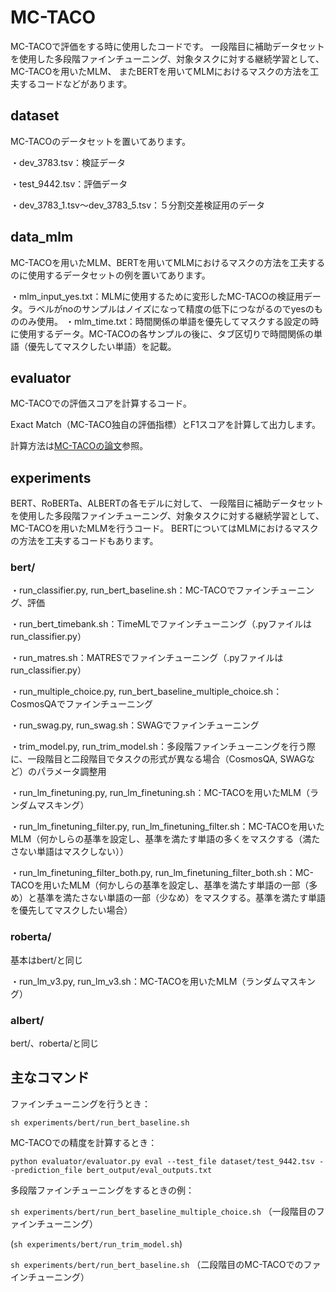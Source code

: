 # MC-TACO

MC-TACOで評価をする時に使用したコードです。
一段階目に補助データセットを使用した多段階ファインチューニング、対象タスクに対する継続学習として、MC-TACOを用いたMLM、
またBERTを用いてMLMにおけるマスクの方法を工夫するコードなどがあります。

## dataset

MC-TACOのデータセットを置いてあります。

・dev_3783.tsv：検証データ

・test_9442.tsv：評価データ

・dev_3783_1.tsv〜dev_3783_5.tsv：５分割交差検証用のデータ

## data_mlm

MC-TACOを用いたMLM、BERTを用いてMLMにおけるマスクの方法を工夫するのに使用するデータセットの例を置いてあります。

・mlm_input_yes.txt：MLMに使用するために変形したMC-TACOの検証用データ。ラベルがnoのサンプルはノイズになって精度の低下につながるのでyesのもののみ使用。
・mlm_time.txt：時間関係の単語を優先してマスクする設定の時に使用するデータ。MC-TACOの各サンプルの後に、タブ区切りで時間関係の単語（優先してマスクしたい単語）を記載。

## evaluator

MC-TACOでの評価スコアを計算するコード。

Exact Match（MC-TACO独自の評価指標）とF1スコアを計算して出力します。

計算方法は[MC-TACOの論文](https://aclanthology.org/D19-1332/)参照。

## experiments

BERT、RoBERTa、ALBERTの各モデルに対して、
一段階目に補助データセットを使用した多段階ファインチューニング、対象タスクに対する継続学習として、MC-TACOを用いたMLMを行うコード。
BERTについてはMLMにおけるマスクの方法を工夫するコードもあります。

### bert/
・run_classifier.py, run_bert_baseline.sh：MC-TACOでファインチューニング、評価

・run_bert_timebank.sh：TimeMLでファインチューニング（.pyファイルはrun_classifier.py）

・run_matres.sh：MATRESでファインチューニング（.pyファイルはrun_classifier.py）

・run_multiple_choice.py, run_bert_baseline_multiple_choice.sh：CosmosQAでファインチューニング

・run_swag.py, run_swag.sh：SWAGでファインチューニング

・trim_model.py, run_trim_model.sh：多段階ファインチューニングを行う際に、一段階目と二段階目でタスクの形式が異なる場合（CosmosQA, SWAGなど）のパラメータ調整用

・run_lm_finetuning.py, run_lm_finetuning.sh：MC-TACOを用いたMLM（ランダムマスキング）

・run_lm_finetuning_filter.py, run_lm_finetuning_filter.sh：MC-TACOを用いたMLM（何かしらの基準を設定し、基準を満たす単語の多くをマスクする（満たさない単語はマスクしない））

・run_lm_finetuning_filter_both.py, run_lm_finetuning_filter_both.sh：MC-TACOを用いたMLM（何かしらの基準を設定し、基準を満たす単語の一部（多め）と基準を満たさない単語の一部（少なめ）をマスクする。基準を満たす単語を優先してマスクしたい場合）

### roberta/
基本はbert/と同じ

・run_lm_v3.py, run_lm_v3.sh：MC-TACOを用いたMLM（ランダムマスキング）


### albert/
bert/、roberta/と同じ


## 主なコマンド

ファインチューニングを行うとき：

`sh experiments/bert/run_bert_baseline.sh`

MC-TACOでの精度を計算するとき：

`python evaluator/evaluator.py eval --test_file dataset/test_9442.tsv --prediction_file bert_output/eval_outputs.txt`

多段階ファインチューニングをするときの例：

`sh experiments/bert/run_bert_baseline_multiple_choice.sh`
（一段階目のファインチューニング）

(`sh experiments/bert/run_trim_model.sh`)

`sh experiments/bert/run_bert_baseline.sh`
（二段階目のMC-TACOでのファインチューニング）
